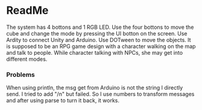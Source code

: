 # ReadMe
The system has 4 bottons and 1 RGB LED. 
Use the four bottons to move the cube and change the mode by pressing the UI botton on the screen.
Use Ardity to connect Unity and Arduino. Use DOTween to move the objects.
It is supposed to be an RPG game design with a character walking on the map and talk to people. While character talking with NPCs, she may get into different modes.
### Problems
When using println, the msg get from Arduino is not the string I directly send. I tried to add "/n" but failed. So I use numbers to transform messages and after using parse to turn it back, it works.
